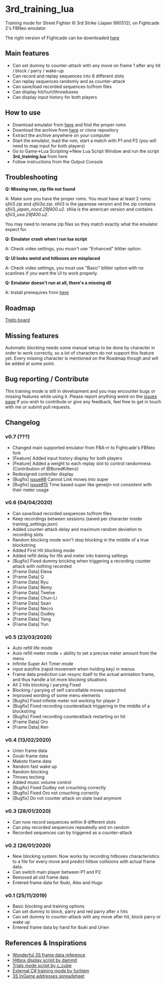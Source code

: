 # 3rd_training_lua
Training mode for Street Fighter III 3rd Strike (Japan 990512), on Fightcade 2's FBNeo emulator

The right version of Fightcade can be downloaded [here](https://www.fightcade.com/)

## Main features
- Can set dummy to counter-attack with any move on frame 1 after any hit / block / parry / wake-up
- Can record and replay sequences into 8 different slots
- Can replay sequences randomly and as counter-attack
- Can save/load recorded sequences to/from files
- Can display hit/hurt/throwboxes
- Can display input history for both players

## How to use
* Download emulator from [here](https://www.fightcade.com/) and find the proper roms
* Download the archive from [here](https://github.com/Grouflon/3rd_training_lua/archive/master.zip) or clone repository
* Extract the archive anywhere on your computer
* Start the emulator, load the rom, start a match with P1 and P2 (you will need to map input for both players)
* Go to Game->Lua Scripting->New Lua Script Window and run the script **3rd_training.lua** from here
* Follow instructions from the Output Console

## Troubleshooting
**Q: Missing rom, zip file not found**

A: Make sure you have the proper roms. You must have at least 2 roms: _sfiii3.zip_ and _sfiii3a.zip_. sfiii3 is the japanese version and the zip contains _sfiii3_japan_nocd.29f400.u2_. sfiiia is the american version and contains _sfiii3_usa.29f400.u2_.

You may need to rename zip files so they match exactly what the emulator expect for.

**Q: Emulator crash when I run lua script**

A: Check video settings, you musn't use "Enhanced" blitter option.

**Q: UI looks weird and hitboxes are misplaced**

A: Check video settings, you must use "Basic" blitter option with no scanlines if you want the UI to work properly.

**Q: Emulator doesn't run at all, there's a missing dll**

A: Install prerequires from [here](https://github.com/TASVideos/BizHawk-Prereqs/releases/latest/)

## Roadmap
[Trello board](https://trello.com/b/UQ8ey2rQ/3rdtraining)

## Missing features
Automatic blocking needs some manual setup to be done by character in order to work correctly, so a lot of characters do not support this feature yet. Every missing character is mentioned on the Roadmap though and will be added at some point.

## Bug reporting / Contribute
This training mode is still in development and you may encounter bugs or missing features while using it. Please report anything weird on the [issues page](https://github.com/Grouflon/3rd_training_lua/issues)
If you wish to contribute or give any feedback, feel free to get in touch with me or submit pull requests.

## Changelog
### v0.7 (???)
- Changed main supported emulator from FBA-rr to Fightcade's FBNeo fork
- [Feature] Added input history display for both players
- [Feature] Added a weight to each replay slot to control randomness (Contribution of @BoredKittenz)
- Redesigned controller display
- [Bugfix] [issue#8](https://github.com/Grouflon/3rd_training_lua/issues/8) Cannot Link moves into super
- [Bugfix] [issue#15](https://github.com/Grouflon/3rd_training_lua/issues/15) Time based super like geneijin not consistent with their meter usage

### v0.6 (04/04/2020)
- Can save/load recorded sequences to/from files
- Keep recordings between sessions (saved per character inside training_settings.json)
- Added counter-attack delay and maximum random deviation to recording slots
- Random blocking mode won't stop blocking in the middle of a true blockstring
- Added First Hit blocking mode
- Added refill delay for life and meter into training settings
- [Bugfix] Fixed dummy bricking when triggering a recording counter attack with nothing recorded
- [Frame Data] Elena
- [Frame Data] Q
- [Frame Data] Ryu
- [Frame Data] Remy
- [Frame Data] Twelve
- [Frame Data] Chun-Li
- [Frame Data] Sean
- [Frame Data] Necro
- [Frame Data] Dudley
- [Frame Data] Yang
- [Frame Data] Yun

### v0.5 (23/03/2020)
- Auto refill life mode
- Auto refill meter mode + ability to set a precise meter amount from the menu
- Infinite Super Art Timer mode
- input autofire (rapid movement when holding key) in menus
- Frame data prediction can resync itself to the actual animation frame, and thus handle a lot more blocking situations
- All 2 hits blocking / parying Fixed
- Blocking / parying of self cancellable moves supported
- Improved wording of some menu elements
- [Bugfix] Fixed infinite meter not working for player 2
- [Bugfix] Fixed recording counterattack triggering in the middle of a blockstring
- [Bugfix] Fixed recording counterattack restarting on hit
- [Frame Data] Oro
- [Frame Data] Ken

### v0.4 (13/02/2020)
- Urien frame data
- Gouki frame data
- Makoto frame data
- Random fast wake up
- Random blocking
- Throws teching
- Added music volume control
- [Bugfix] Fixed Dudley not crouching correctly
- [Bugfix] Fixed Oro not crouching correctly
- [Bugfix] Do not counter attack on state load anymore

### v0.3 (28/01/2020)
- Can now record sequences within 8 different slots
- Can play recorded sequences repeatedly and on random
- Recorded sequences can by triggered as a counter-attack

### v0.2 (26/01/2020)
- New blocking system: Now works by recording hitboxes characteristics to a file for every move and predict hitbox collisions with actual frame data.
- Can switch main player between P1 and P2
- Removed all old frame data
- Entered frame data for Ibuki, Alex and Hugo

### v0.1 (25/11/2019)
- Basic blocking and training options
- Can set dummy to block, parry and red parry after x hits
- Can set dummy to counter-attack with any move after hit, block parry or wake up
- Entered frame data by hand for Ibuki and Urien

## References & Inspirations
- [Wonderful 3S frame data reference](http://baston.esn3s.com/)
- [Hitbox display script by dammit](https://dammit.typepad.com/blog/2011/10/improved-3rd-strike-hitboxes.html)
- [Trials mode script by c_cube](https://ameblo.jp/3fv/entry-12429961069.html)
- [External C# training mode by furitiem](https://www.youtube.com/watch?v=vE27xe0QM64)
- [3S InGame addresses spreadsheet](https://docs.google.com/spreadsheets/d/1eLi9phXMj18QGLfugrHhEQEjIVvSI2zbbUmDgPuLSf0/edit#gid=706955060)
